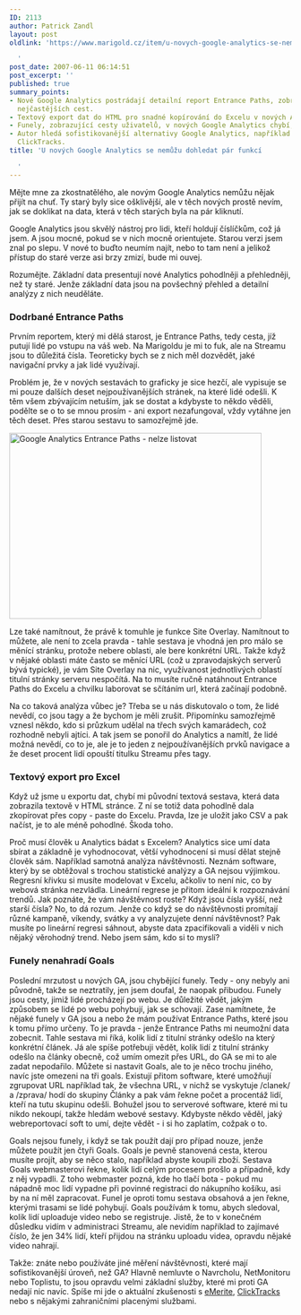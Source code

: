 ```yaml
---
ID: 2113
author: Patrick Zandl
layout: post
oldlink: 'https://www.marigold.cz/item/u-novych-google-analytics-se-nemuzu-dohledat-par-funkci

  '
post_date: 2007-06-11 06:14:51
post_excerpt: ''
published: true
summary_points:
- Nové Google Analytics postrádají detailní report Entrance Paths, zobrazují jen deset
  nejčastějších cest.
- Textový export dat do HTML pro snadné kopírování do Excelu v nových Analytics chybí.
- Funely, zobrazující cesty uživatelů, v nových Google Analytics chybí, Goals je nenahradí.
- Autor hledá sofistikovanější alternativy Google Analytics, například eMerite nebo
  ClickTracks.
title: 'U nových Google Analytics se nemůžu dohledat pár funkcí

  '
---
```


Mějte mne za zkostnatělého, ale novým Google Analytics nemůžu nějak přijít na chuť. Ty starý byly sice ošklivější, ale v těch nových prostě nevím, jak se doklikat na data, která v těch starých byla na pár kliknutí. 

Google Analytics jsou skvělý nástroj pro lidi, kteří holdují číslíčkům, což já jsem. A jsou mocné, pokud se v nich mocně orientujete. Starou verzi jsem znal po slepu. V nové to buďto neumím najít, nebo to tam není a jelikož přístup do staré verze asi brzy zmizí, bude mi ouvej. 

Rozumějte. Základní data presentují nové Analytics pohodlněji a přehledněji, než ty staré. Jenže základní data jsou na povšechný přehled a detailní analýzy z nich neuděláte. 

<h3>Dodrbané Entrance Paths</h3>
Prvním reportem, který mi dělá starost, je Entrance Paths, tedy cesta, jíž putují lidé po vstupu na váš web. Na Marigoldu je mi to fuk, ale na Streamu jsou to důležitá čísla. Teoreticky bych se z nich měl dozvědět, jaké navigační prvky a jak lidé využívají. 
<!--more-->

Problém je, že v nových sestavách to graficky je sice hezčí, ale vypisuje se mi pouze dalších deset nejpoužívanějších stránek,  na které lidé odešli. K těm všem zbývajícím netuším, jak se dostat a kdybyste to někdo věděli, podělte  se o to se mnou prosím - ani export nezafungoval, vždy vytáhne jen těch deset. Přes starou sestavu to samozřejmě jde. 

<a href="http://www.marigold.cz/wp-content/google-analytics.png"><img src="http://www.marigold.cz/wp-content/_google-analytics.png" width="450" height="332" alt="Google Analytics Entrance Paths - nelze listovat" title="Google Analytics Entrance Paths - nelze listovat"  /></a>

Lze také namítnout, že právě k tomuhle je funkce Site Overlay. Namítnout to můžete, ale není to zcela pravda - tahle sestava je vhodná jen pro málo se měnící stránku, protože nebere oblasti, ale bere konkrétní URL. Takže když v nějaké oblasti máte často se měnící URL (což u zpravodajských serverů bývá typické), je vám Site Overlay na nic, využívanost jednotlivých oblastí titulní stránky serveru nespočítá. Na to musíte ručně natáhnout Entrance Paths do Excelu a chvilku laborovat se sčítáním url, která začínají podobně. 

Na co taková analýza vůbec je? Třeba se u nás diskutovalo o tom, že lidé nevědí, co jsou tagy a že bychom je měli zrušit. Připomínku samozřejmě vznesl někdo, kdo si průzkum udělal na třech svých kamarádech, což rozhodně nebyli ajtíci. A tak jsem se ponořil do Analytics a namítl, že lidé možná nevědí, co to je, ale je to jeden z nejpoužívanějších prvků navigace a že deset procent lidí opouští titulku Streamu přes tagy.  

<h3>Textový export pro Excel</h3>

Když už jsme u exportu dat, chybí mi původní textová sestava, která data zobrazila textově v HTML stránce. Z ní se totiž data pohodlně dala zkopírovat přes copy - paste do Excelu. Pravda, lze je uložit jako CSV a pak načíst, je to ale méně pohodlné. Škoda toho.

Proč musí člověk u Analytics bádat s Excelem? Analytics sice umí data sbírat a základně je vyhodnocovat, větší vyhodnocení si musí dělat stejně člověk sám. Například samotná analýza návštěvnosti. Neznám software, který by se obtěžoval s trochou statistické analýzy a GA nejsou výjimkou. Regresní křivku si musíte modelovat v Excelu, ačkoliv to není nic, co by webová stránka nezvládla. Lineární regrese je přitom ideální k rozpoznávání trendů. Jak poznáte, že vám návštěvnost roste? Když jsou čísla vyšší, než starší čísla? No, to dá rozum. Jenže co když se do návštěvnosti promítají různé kampaně, víkendy, svátky a vy analyzujete denní návštěvnost? Pak musíte po lineární regresi sáhnout, abyste data zpacifikovali a viděli v nich nějaký věrohodný trend. Nebo jsem sám, kdo si to myslí?

<h3>Funely nenahradí Goals</h3>

Poslední mrzutost u nových GA, jsou chybějící funely. Tedy - ony nebyly ani původně, takže se neztratily, jen jsem doufal, že naopak přibudou. Funely jsou cesty, jimiž lidé procházejí po webu. Je důležité vědět, jakým způsobem se lidé po webu pohybují, jak se schovají. Zase namítnete, že nějaké funely v GA jsou a nebo že mám používat Entrance Paths, které jsou k tomu přímo určeny. To je pravda - jenže Entrance Paths mi neumožní data zobecnit. Tahle sestava mi říká, kolik lidí z titulní stránky odešlo na který konkrétní článek. Já ale spíše potřebuji vědět, kolik lidí z titulní stránky odešlo na články obecně, což umím omezit přes URL, do GA se mi to ale zadat nepodařilo. Můžete si nastavit Goals, ale to je něco trochu jiného, navíc jste omezeni na tři goals. Existují přitom software, které umožňují zgrupovat URL například tak, že všechna URL, v nichž se vyskytuje /clanek/ a /zprava/ hodí do skupiny Články a pak vám řekne počet a procentáž lidí, kteří na tutu skupinu odešli. Bohužel jsou to serverové software, které mi tu nikdo nekoupí, takže hledám webové sestavy. Kdybyste někdo věděl, jaký webreportovací soft to umí, dejte vědět - i si ho zaplatím, cožpak o to. 

Goals nejsou funely, i když se tak použít dají pro případ nouze, jenže můžete použít jen čtyři Goals. Goals je pevně stanovená cesta, kterou musíte projít, aby se něco stalo, například abyste koupili zboží. Sestava Goals webmasterovi řekne, kolik lidí celým procesem prošlo a případně, kdy z něj vypadli. Z toho webmaster pozná, kde ho tlačí bota - pokud mu nápadně moc lidí vypadne při povinné registraci do nákupního košíku, asi by na ní měl zapracovat. Funel je oproti tomu sestava obsahová a jen řekne, kterými trasami se lidé pohybují. Goals používám k tomu, abych sledoval, kolik lidí uploaduje video nebo se registruje. Jistě, že to v konečném důsledku vidím v administraci Streamu, ale nevidím například to zajímavé číslo, že jen 34% lidí, kteří přijdou na stránku uploadu videa, opravdu nějaké video nahrají. 

Takže: znáte nebo používáte jiné měření návštěvnosti, které mají sofistikovanější úroveň, než GA? Hlavně nemluvte o Navrcholu, NetMonitoru nebo Toplistu, to jsou opravdu velmi základní služby, které mi proti GA nedají nic navíc. Spíše mi jde o aktuální zkušenosti s <a href="http://www.emerite.cz">eMerite</a>, <a href="http://www.clicktracks.cz/">ClickTracks</a> nebo s nějakými zahraničními placenými službami.